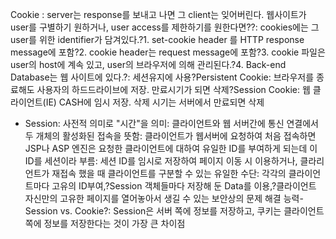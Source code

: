
Cookie
: server는 response를 보내고 나면 그 client는 잊어버린다. 
웹사이트가 user를 구별하기 원하거나, user access를 제한하기를 원한다면??: 
cookies에는 그 user를 위한 identifier가 담겨있다.?1. set-cookie header 를 
HTTP response message에 포함?2. cookie header는 request message에 포함?3. cookie 
파일은 user의 host에 계속 있고, user의 브라우저에 의해 관리된다.?4. Back-end Database는 
웹 사이트에 있다.?: 세션유지에 사용?Persistent Cookie: 브라우저를 종료해도 사용자의 
하드드라이브에 저장. 만료시기가 되면 삭제?Session Cookie: 웹 클라이언트(IE) CASH에 
임시 저장. 삭제 시기는 서버에서 만료되면 삭제

- Session: 사전적 의미로 "시간"을 의미: 클라이언트와 웹 서버간에 통신 연결에서 두 
개체의 활성화된 접속을 뜻함: 클라이언트가 웹서버에 요청하여 처음 접속하면 JSP나 ASP 엔진은 
요청한 클라이언트에 대하여 유일한 ID를 부여하게 되는데 이 ID를 세션이라 부름: 세션 ID를 
임시로 저장하여 페이지 이동 시 이용하거나, 클라리언트가 재접속 했을 때 클라이언트를 
구분할 수 있는 유일한 수단: 각각의 클라이언트마다 고유의 ID부여,?Session 객체들마다 
저장해 둔 Data를 이용,?클라이언트 자신만의 고유한 페이지를 열어놓아서 생길 수 있는 
보안상의 문제 해결 능력- Session vs. Cookie?: Session은 서버 쪽에 정보를 저장하고, 
쿠키는 클라이언트 쪽에 정보를 저장한다는 것이 가장 큰 차이점

